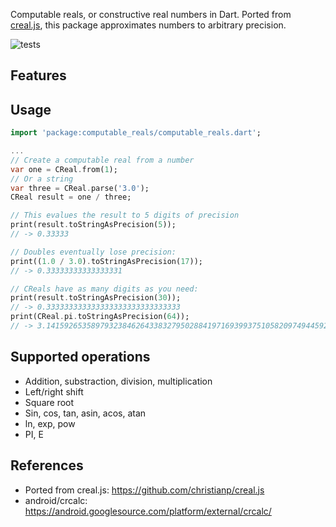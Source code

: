 Computable reals, or constructive real numbers in Dart. Ported from [creal.js](https://github.com/christianp/creal.js), this package approximates numbers to arbitrary precision.

![tests](https://github.com/aarol/computable_reals/actions/workflows/tests.yml/badge.svg)

## Features

## Usage

```dart
import 'package:computable_reals/computable_reals.dart';

...
// Create a computable real from a number
var one = CReal.from(1);
// Or a string
var three = CReal.parse('3.0');
CReal result = one / three;

// This evalues the result to 5 digits of precision
print(result.toStringAsPrecision(5));
// -> 0.33333

// Doubles eventually lose precision:
print((1.0 / 3.0).toStringAsPrecision(17));
// -> 0.33333333333333331

// CReals have as many digits as you need:
print(result.toStringAsPrecision(30));
// -> 0.333333333333333333333333333333
print(CReal.pi.toStringAsPrecision(64));
// -> 3.1415926535897932384626433832795028841971693993751058209749445923
```

## Supported operations

- Addition, substraction, division, multiplication
- Left/right shift
- Square root
- Sin, cos, tan, asin, acos, atan
- ln, exp, pow
- PI, E

## References

- Ported from creal.js: https://github.com/christianp/creal.js
- android/crcalc: https://android.googlesource.com/platform/external/crcalc/
